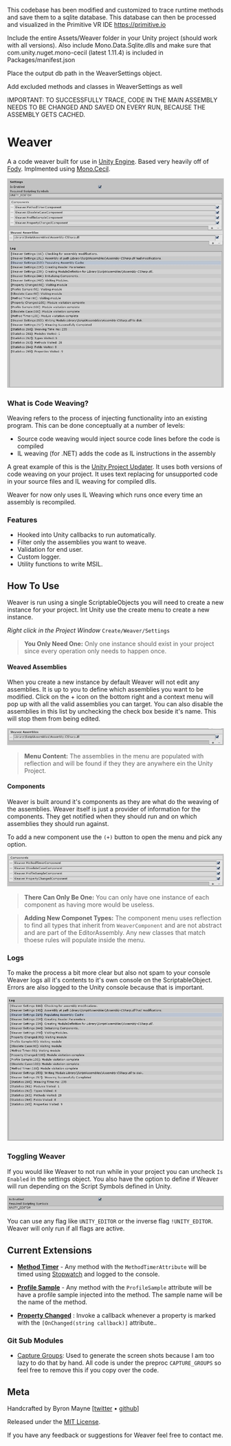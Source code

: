 This codebase has been modified and customized to trace runtime methods and save them to a sqlite database. This database can then be processed and visualized in the Primitive VR IDE https://primitive.io  

Include the entire Assets/Weaver folder in your Unity project (should work with all versions). Also include Mono.Data.Sqlite.dlls and make sure that com.unity.nuget.mono-cecil (latest 1.11.4) is included in Packages/manifest.json

Place the output db path in the WeaverSettings object.  

Add excluded methods and classes in WeaverSettings as well  

IMPORTANT: TO SUCCESSFULLY TRACE, CODE IN THE MAIN ASSEMBLY NEEDS TO BE CHANGED AND SAVED ON EVERY RUN, BECAUSE THE ASSEMBLY GETS CACHED.


# Weaver
A a code weaver built for use in [Unity Engine](https://unity3d.com/). Based very heavily off of [Fody](https://github.com/Fody/Fody). Implmented using [Mono.Cecil](http://www.mono-project.com/docs/tools+libraries/libraries/Mono.Cecil/).

![](./docs/WeaverFull.png)


### What is Code Weaving?
Weaving refers to the process of injecting functionality into an existing program. This can be done conceptually at a number of levels:

* Source code weaving would inject source code lines before the code is compiled
* IL weaving (for .NET) adds the code as IL instructions in the assembly


A great example of this is the [Unity Project Updater](https://docs.unity3d.com/Manual/APIUpdater.html). It uses both versions of code weaving on your project. It uses text replacing for unsupported code in your source files and IL weaving for compiled dlls.

Weaver for now only uses IL Weaving which runs once every time an assembly is recompiled. 

### Features
* Hooked into Unity callbacks to run automatically. 
* Filter only the assemblies you want to weave. 
* Validation for end user.
* Custom logger.
* Utility functions to write MSIL.


## How To Use
Weaver is run using a single ScriptableObjects you will need to create a new instance for your project. Int Unity use the create menu to create a new instance. 

*Right click in the Project Window* `Create/Weaver/Settings`


> **You Only Need One:** Only one instance should exist in your project since every operation only needs to happen once. 


#### Weaved Assemblies

When you create a new instance by default Weaver will not edit any assemblies. It is up to you to define which assemblies you want to be modified. Click on the + icon on the bottom right and a context menu will pop up with all the valid assemblies you can target. You can also disable the assemblies in this list by unchecking the check box beside it's name. This will stop them from being edited.

![](./docs/WeavedAssemblies.png)

> **Menu Content:** The assemblies in the menu are populated with reflection and will be found if they they are anywhere ein the Unity Project.

#### Components
Weaver is built around it's components as they are what do the weaving of the assemblies. Weaver itself is just a provider of information for the components. They get notified when they should run and on which assemblies they should run against.

To add a new component use the `(+)` button to open the menu and pick any option. 


![](./docs/WeaverComponents.png)

> **There Can Only Be One:** You can only have one instance of each component as having more would be useless.

> **Adding New Componet Types:** The component menu uses reflection to find all types that inherit from `WeaverComponent` and are not abstract and are part of the EditorAssembly. Any new classes that match thoese rules will populate inside the menu.
### Logs

To make the process a bit more clear but also not spam to your console Weaver logs all it's contents to it's own console on the ScriptableObject. Errors are also logged to the Unity console because that is important.

![](./docs/Logs.png)

### Toggling Weaver

If you would like Weaver to not run while in your project you can uncheck `Is Enabled` in the settings object. You also have the option to define if Weaver will run depending on the Script Symbols defined in Unity.

![](./docs/EnabledSettings.png)

You can use any flag like `UNITY_EDITOR` or the inverse flag `!UNITY_EDITOR`. Weaver will only run if all flags are active.

## Current Extensions
* [**Method Timer**](.//Assets//Weaver//Extensions//MethodTimer//README.md) - Any method with the `MethodTimerAttribute` will be timed using [Stopwatch](https://msdn.microsoft.com/en-us/library/system.diagnostics.stopwatch(v=vs.110).aspx) and logged to the console. 

* [**Profile Sample**]() - Any method with the `ProfileSample` attribute will be have a profile sample injected into the method. The sample name will be the name of the method. 

* [**Property Changed**](.//Assets//Weaver//Extensions//PropertyChanged//docs//README.md) : Invoke a callback whenever a property is marked with the `[OnChanged(string callback)]` attribute.. 

### Git Sub Modules
* [Capture Groups](https://github.com/ByronMayne/CaptureGroups): Used to generate the screen shots because I am too lazy to do that by hand. All code is under the preproc `CAPTURE_GROUPS` so feel free to remove this if you copy over the code.

## Meta

Handcrafted by Byron Mayne [[twitter](https://twitter.com/byMayne) &bull; [github](https://github.com/ByronMayne)]

Released under the [MIT License](http://www.opensource.org/licenses/mit-license.php).

If you have any feedback or suggestions for Weaver feel free to contact me. 
